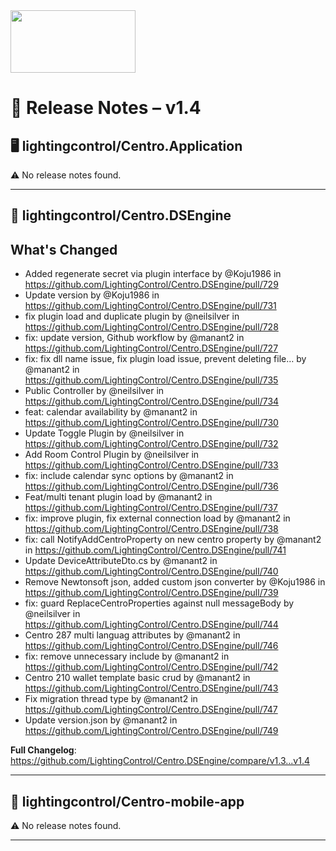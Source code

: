<img src="https://github.com/LightingControl/Centro.DSEngine/assets/19469812/fd8d2d51-537f-4369-9df0-fdc518279c92" width="200" height="100" />

# 🚀 Release Notes – v1.4
## 🖥️ lightingcontrol/Centro.Application
⚠️ No release notes found.

---

## 🧠 lightingcontrol/Centro.DSEngine
## What's Changed
* Added regenerate secret via plugin interface by @Koju1986 in https://github.com/LightingControl/Centro.DSEngine/pull/729
* Update version by @Koju1986 in https://github.com/LightingControl/Centro.DSEngine/pull/731
* fix plugin load and duplicate plugin by @neilsilver in https://github.com/LightingControl/Centro.DSEngine/pull/728
* fix: update version, Github workflow by @manant2 in https://github.com/LightingControl/Centro.DSEngine/pull/727
* fix: fix dll name issue, fix plugin load issue, prevent deleting file… by @manant2 in https://github.com/LightingControl/Centro.DSEngine/pull/735
* Public Controller by @neilsilver in https://github.com/LightingControl/Centro.DSEngine/pull/734
* feat: calendar availability by @manant2 in https://github.com/LightingControl/Centro.DSEngine/pull/730
* Update Toggle Plugin by @neilsilver in https://github.com/LightingControl/Centro.DSEngine/pull/732
* Add Room Control Plugin by @neilsilver in https://github.com/LightingControl/Centro.DSEngine/pull/733
* fix: include calendar sync options by @manant2 in https://github.com/LightingControl/Centro.DSEngine/pull/736
* Feat/multi tenant plugin load by @manant2 in https://github.com/LightingControl/Centro.DSEngine/pull/737
* fix: improve plugin, fix external connection load by @manant2 in https://github.com/LightingControl/Centro.DSEngine/pull/738
* fix: call NotifyAddCentroProperty on new centro property by @manant2 in https://github.com/LightingControl/Centro.DSEngine/pull/741
* Update DeviceAttributeDto.cs by @manant2 in https://github.com/LightingControl/Centro.DSEngine/pull/740
* Remove Newtonsoft json, added custom json converter by @Koju1986 in https://github.com/LightingControl/Centro.DSEngine/pull/739
* fix: guard ReplaceCentroProperties against null messageBody by @neilsilver in https://github.com/LightingControl/Centro.DSEngine/pull/744
* Centro 287 multi languag attributes by @manant2 in https://github.com/LightingControl/Centro.DSEngine/pull/746
* fix: remove unnecessary include by @manant2 in https://github.com/LightingControl/Centro.DSEngine/pull/742
* Centro 210 wallet template basic crud by @manant2 in https://github.com/LightingControl/Centro.DSEngine/pull/743
* Fix migration thread type by @manant2 in https://github.com/LightingControl/Centro.DSEngine/pull/747
* Update version.json by @manant2 in https://github.com/LightingControl/Centro.DSEngine/pull/749


**Full Changelog**: https://github.com/LightingControl/Centro.DSEngine/compare/v1.3...v1.4

---

## 📱 lightingcontrol/Centro-mobile-app
⚠️ No release notes found.

---

